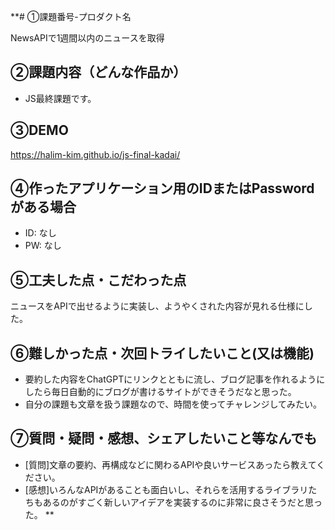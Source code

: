 **# ①課題番号-プロダクト名

NewsAPIで1週間以内のニュースを取得

## ②課題内容（どんな作品か）

- JS最終課題です。


## ③DEMO

https://halim-kim.github.io/js-final-kadai/

## ④作ったアプリケーション用のIDまたはPasswordがある場合

- ID: なし
- PW: なし

## ⑤工夫した点・こだわった点

ニュースをAPIで出せるように実装し、ようやくされた内容が見れる仕様にした。

## ⑥難しかった点・次回トライしたいこと(又は機能)

- 要約した内容をChatGPTにリンクとともに流し、ブログ記事を作れるようにしたら毎日自動的にブログが書けるサイトができそうだなと思った。
- 自分の課題も文章を扱う課題なので、時間を使ってチャレンジしてみたい。

## ⑦質問・疑問・感想、シェアしたいこと等なんでも

- [質問]文章の要約、再構成などに関わるAPIや良いサービスあったら教えてください。
- [感想]いろんなAPIがあることも面白いし、それらを活用するライブラリたちもあるのがすごく新しいアイデアを実装するのに非常に良さそうだと思った。
**
